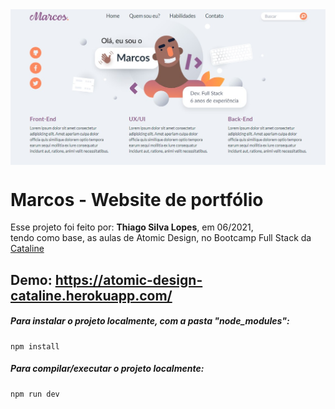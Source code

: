 <!---->
<div align="center">
<img src="./ReadMeFiles/app.jpg" align="center">
</div>

# Marcos - Website de portfólio

<p>Esse projeto foi feito por: <strong>Thiago Silva Lopes</strong>, em 06/2021,</br>
tendo como base, as aulas de Atomic Design, no Bootcamp Full Stack da <a href="https://bootcamp.cataline.io/">Cataline</a>

## Demo: https://atomic-design-cataline.herokuapp.com/

##### Para instalar o projeto localmente, com a pasta "node_modules":

```
npm install
```

##### Para compilar/executar o projeto localmente:

```
npm run dev
```
